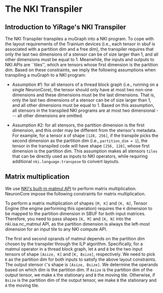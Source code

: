 # The NKI Transpiler

## Introduction to YiRage's NKI Transpiler

The NKI Transpiler transpiles a muGraph into a NKI program. To cope with the layout requirements of the Trainium devices (i.e., each tensor in sbuf is associated with a partition dim and a free dim), the transpiler requires that only the last two dimensions of a stensor can be of size larger than 1, and all other dimensions must be equal to 1. Meanwhile, the inputs and outputs to NKI APIs are ``tiles'', which are tensors whose first dimension is the partition dim. Based on these constraints, we imply the following assumptions when transpiling a muGraph to a NKI program:

- Assumption #1: for all stensors of a thread block graph (i.e., running on a single NeuronCore), the tensor should only have at most two non-one dimensions and these dimensions must be the last dimensions. That is, only the last two dimensions of a stensor can be of size larger than 1, and all other dimensions must be equal to 1. Based on this assumption, all stensors in the transpiled NKI programs are at most two dimensional --- all other dimensions are omitted.

- Assumption #2: for all stensors, the partition dimension is the first dimension, and this order may be different from the stensor's metadata. For example, for a tensor `A` of shape `[128, 256]`, if the transpile picks the second dimension as the partition dim (i.e., `partition_dim = 1`), the tensor in the transpiled code will have shape `[256, 128]`, whose first dimension is the partition dim. This assumption makes all stensors `tiles` that can be directly used as inputs to NKI operators, while requiring additional `nki.language.transpose` to convert layouts.

## Matrix multiplication

We use [NKI's built-in matmul API](https://awsdocs-neuron.readthedocs-hosted.com/en/latest/general/nki/api/generated/nki.isa.nc_matmul.html) to perform matrix multiplication. NeuronCore impose the following constraints for matrix multiplication.

To perform a matrix multiplication of shapes `[M, K]` and `[K, N]`, Tensor Engine (the engine performing this operation) requires the `K` dimension to be mapped to the partition dimension in SBUF for both input matrices. Therefore, you need to pass shapes `[K, M]` and `[K, N]` into the nki.isa.nc_matmul API, as the partition dimension is always the left-most dimension for an input tile to any NKI compute API.

The first and second oprands of matmul depends on the partition dim chosen by the transpiler through the ILP algorithm. Specifically, for a matmul operator in a thread block graph, let `A` and `B` be the two input tensors of shape `[Asize, K]` and `[K, Bsize]`, respectively. We need to pick `K` as the partition dim for both inputs to satisfy the above layout constraints. The output stensor `C`'s shape is `[Asize, Bsize]`. We determine the operands based on which dim is the partition dim. If `Asize` is the partition dim of the output tensor, we make `A` the stationary and `B` the moving tile. Otherwise, if `Bsize` is the partition dim of the output tensor, we make `B` the stationary and `A` the moving tile.
